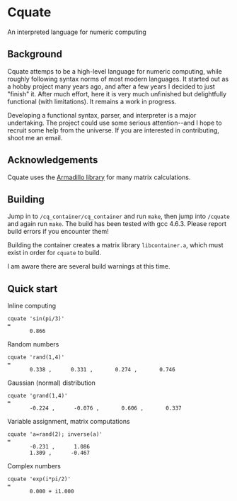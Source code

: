 # Cquate
An interpreted language for numeric computing

## Background
Cquate attemps to be a high-level language for numeric computing, while roughly following syntax norms of most modern languages. It started out as a hobby project many years ago, and after a few years I decided to just "finish" it. After much effort, here it is very much unfinished but delightfully functional (with limitations). It remains a work in progress.

Developing a functional syntax, parser, and interpreter is a major undertaking. The project could use some serious attention--and I hope to recruit some help from the universe. If you are interested in contributing, shoot me an email.

## Acknowledgements
Cquate uses the <a href="http://arma.sourceforge.net/">Armadillo library</a> for many matrix calculations.

## Building
Jump in to <code>/cq_container/cq_container</code> and run <code>make</code>, then jump into <code>/cquate</code> and again run <code>make</code>. The build has been tested with gcc 4.6.3. Please report build errors if you encounter them!

Building the container creates a matrix library <code>libcontainer.a</code>, which must exist in order for <code>cquate</code> to build.

I am aware there are several build warnings at this time.

## Quick start
Inline computing
```
cquate 'sin(pi/3)'
=
       0.866
```

Random numbers
```
cquate 'rand(1,4)'
=
       0.338 ,      0.331 ,       0.274 ,       0.746
```
Gaussian (normal) distribution
```
cquate 'grand(1,4)'
=
       -0.224 ,      -0.076 ,       0.606 ,       0.337
```
Variable assignment, matrix computations
```
cquate 'a=rand(2); inverse(a)'
=
       -0.231 ,      1.086
       1.309 ,      -0.467
```
Complex numbers
```
cquate 'exp(i*pi/2)'
=
       0.000 + i1.000
```
